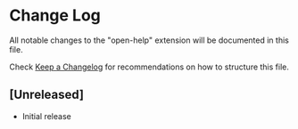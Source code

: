 # Change Log

All notable changes to the "open-help" extension will be documented in this file.

Check [Keep a Changelog](http://keepachangelog.com/) for recommendations on how to structure this file.

## [Unreleased]

- Initial release